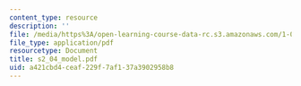 ```yaml
---
content_type: resource
description: ''
file: /media/https%3A/open-learning-course-data-rc.s3.amazonaws.com/1-051-structural-engineering-design-fall-2003/a421cbd4ceaf229f7af137a3902958b8_s2_04_model.pdf
file_type: application/pdf
resourcetype: Document
title: s2_04_model.pdf
uid: a421cbd4-ceaf-229f-7af1-37a3902958b8
---
```

